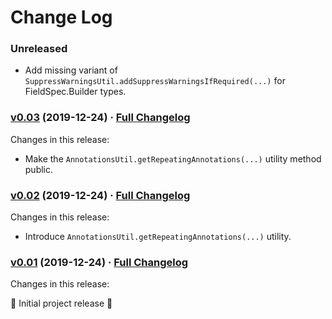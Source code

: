 # Change Log

### Unreleased

* Add missing variant of `SuppressWarningsUtil.addSuppressWarningsIfRequired(...)` for FieldSpec.Builder types.

### [v0.03](https://github.com/realityforge/proton-processor-pack/tree/v0.03) (2019-12-24) · [Full Changelog](https://github.com/realityforge/proton-processor-pack/compare/v0.02...v0.03)

Changes in this release:

* Make the `AnnotationsUtil.getRepeatingAnnotations(...)` utility method public.

### [v0.02](https://github.com/realityforge/proton-processor-pack/tree/v0.02) (2019-12-24) · [Full Changelog](https://github.com/realityforge/proton-processor-pack/compare/v0.01...v0.02)

Changes in this release:

* Introduce `AnnotationsUtil.getRepeatingAnnotations(...)` utility.

### [v0.01](https://github.com/realityforge/proton-processor-pack/tree/v0.01) (2019-12-24) · [Full Changelog](https://github.com/realityforge/proton-processor-pack/compare/5d8d0136c796a3732c5d74715aa5e01764a9eaa9...v0.01)

Changes in this release:

‎🎉 Initial project release ‎🎉
